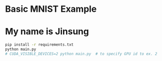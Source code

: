 # Basic MNIST Example
# My name is Jinsung
```bash
pip install -r requirements.txt
python main.py
# CUDA_VISIBLE_DEVICES=2 python main.py  # to specify GPU id to ex. 2
```
